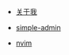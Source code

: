 - [关于我](/README)

- [simple-admin](https://lh5sa.github.io/eggjs-server/#/)

- [nvim](https://github.com/liaohui5/nvim)

